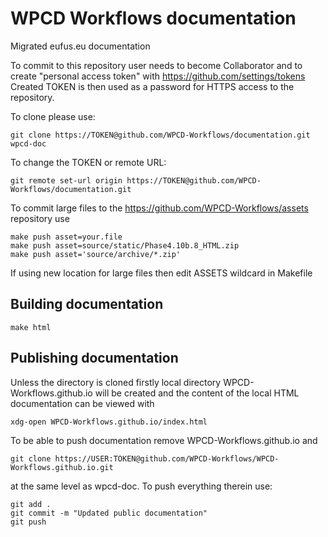 # WPCD Workflows documentation
Migrated eufus.eu documentation

To commit to this repository user needs to become Collaborator 
and to create "personal access token" with https://github.com/settings/tokens
Created TOKEN is then used as a password for HTTPS access to the repository.

To clone please use:

    git clone https://TOKEN@github.com/WPCD-Workflows/documentation.git wpcd-doc
    
    
To change the TOKEN or remote URL:

    git remote set-url origin https://TOKEN@github.com/WPCD-Workflows/documentation.git

To commit large files to the https://github.com/WPCD-Workflows/assets repository use 

    make push asset=your.file
    make push asset=source/static/Phase4.10b.8_HTML.zip
    make push asset='source/archive/*.zip'
    
If using new location for large files then edit ASSETS wildcard in Makefile

## Building documentation

    make html
    
## Publishing documentation

Unless the directory is cloned firstly local directory WPCD-Workflows.github.io will
be created and the content of the local HTML documentation can be viewed with

    xdg-open WPCD-Workflows.github.io/index.html
    
To be able to push documentation remove WPCD-Workflows.github.io and 

    git clone https://USER:TOKEN@github.com/WPCD-Workflows/WPCD-Workflows.github.io.git
   
at the same level as wpcd-doc. To push everything therein use:

    git add .
    git commit -m "Updated public documentation"
    git push
